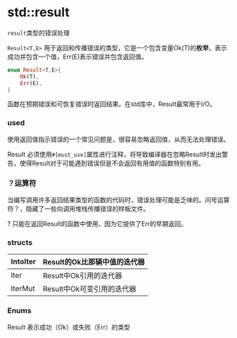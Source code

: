 # std::result

`result`类型的错误处理

`Result<T,E>`  用于返回和传播错误的类型，它是一个包含变量Ok(T)的**枚举**，表示成功并包含一个值，Err(E)表示错误并包含返回值。

```rust
enum Result<T,E>{
	Ok(T),
	Err(E),
}
```

函数在预期错误和可恢复错误时返回结果。在std库中，Result最常用于I/O。

### used

使用返回值指示错误的一个常见问题是，很容易忽略返回值，从而无法处理错误。

Result 必须使用`#[must_use]`属性进行注释，将导致编译器在忽略Result时发出警告，使得Result对于可能遇到错误但是不会返回有用值的函数特别有用。

### ？运算符

当编写调用许多返回结果类型的函数的代码时，错误处理可能是乏味的。问号运算符？，隐藏了一些向调用堆栈传播错误的样板文件。

? 只能在返回Result的函数中使用，因为它提供了Err的早期返回。

### structs

| IntoIter | Result的Ok比那辆中值的迭代器 |
| -------- | ---------------------------- |
| Iter     | Result中Ok引用的迭代器       |
| IterMut  | Result中Ok可变引用的迭代器   |

### Enums

Result   	 表示成功（Ok）或失败（Err）的类型

